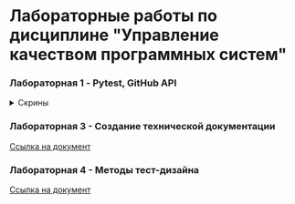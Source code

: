 # Лабораторные работы по дисциплине "Управление качеством программных систем"

### Лабораторная 1 - Pytest, GitHub API
<details>
<summary>Скрины</summary>

**структура проекта**

![Структура](./images/lab1/0.png)

**main.py - запросы к API**

![Скрин main](./images/lab1/1.png)

**test.py - тесты запросов**

![Скрин tests](./images/lab1/2.png)

**пройденные тесты**

![Скрин пройденных тестов](./images/lab1/3.png)
</details>


### Лабораторная 3 - Создание технической документации
[Ссылка на документ](https://github.com/Redegit/QualityManagement/raw/main/files/%D0%9B%D0%B0%D0%B1%D0%BE%D1%80%D0%B0%D1%82%D0%BE%D1%80%D0%BD%D0%B0%D1%8F%203%20(%D1%81%D0%BE%D0%B7%D0%B4%D0%B0%D0%BD%D0%B8%D0%B5%20%D1%82%D0%B5%D1%81%D1%82%D0%BE%D0%B2%D0%BE%D0%B9%20%D0%B4%D0%BE%D0%BA%D1%83%D0%BC%D0%B5%D0%BD%D1%82%D0%B0%D1%86%D0%B8%D0%B8).docx)


### Лабораторная 4 - Методы тест-дизайна
[Ссылка на документ](https://github.com/Redegit/QualityManagement/raw/main/files/Лабораторная%204%20(методы%20тест-дизайна).docx)
